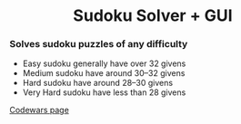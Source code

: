 <h1 align="center">Sudoku Solver + GUI</h1>
<h3>Solves sudoku puzzles of any difficulty</h3>
<ul>
    <li>Easy sudoku generally have over 32 givens</li>
    <li>Medium sudoku have around 30–32 givens</li>
    <li>Hard sudoku have around 28–30 givens</li>
    <li>Very Hard sudoku have less than 28 givens</li>
</ul>
<a href="https://www.codewars.com/kata/5588bd9f28dbb06f43000085">Codewars page</a>

